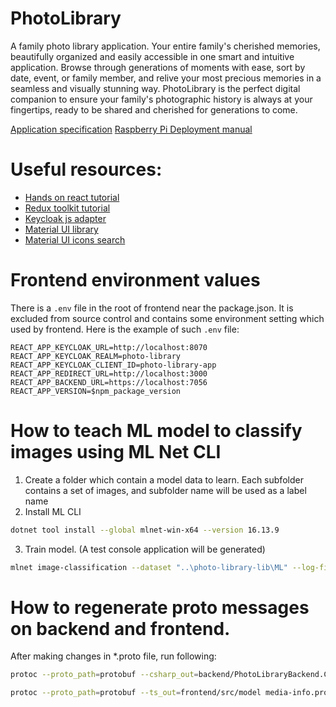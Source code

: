 # PhotoLibrary

A family photo library application.
Your entire family's cherished memories, beautifully organized and easily accessible in one smart and intuitive application. Browse through generations of moments with ease, sort by date, event, or family member, and relive your most precious memories in a seamless and visually stunning way. PhotoLibrary is the perfect digital companion to ensure your family's photographic history is always at your fingertips, ready to be shared and cherished for generations to come.

[Application specification](./docs/spec.md)
[Raspberry Pi Deployment manual](./raspberry-deploy.md)

# Useful resources:

- [Hands on react tutorial](https://handsonreact.com/docs/)
- [Redux toolkit tutorial](https://redux-toolkit.js.org/tutorials/overview)
- [Keycloak js adapter](https://www.keycloak.org/docs/latest/securing_apps/index.html#_javascript_adapter)
- [Material UI library](https://mui.com/material-ui/getting-started/)
- [Material UI icons search](https://mui.com/material-ui/material-icons/)

# Frontend environment values

There is a `.env` file in the root of frontend near the package.json. It is excluded from source control and contains some environment setting which used by frontend. Here is the example of such `.env` file:

```
REACT_APP_KEYCLOAK_URL=http://localhost:8070
REACT_APP_KEYCLOAK_REALM=photo-library
REACT_APP_KEYCLOAK_CLIENT_ID=photo-library-app
REACT_APP_REDIRECT_URL=http://localhost:3000
REACT_APP_BACKEND_URL=https://localhost:7056
REACT_APP_VERSION=$npm_package_version
```

# How to teach ML model to classify images using ML Net CLI

1. Create a folder which contain a model data to learn. Each subfolder contains a set of images, and subfolder name will be used as a label name
2. Install ML CLI

```bash
dotnet tool install --global mlnet-win-x64 --version 16.13.9
```

3. Train model. (A test console application will be generated)

```bash
mlnet image-classification --dataset "..\photo-library-lib\ML" --log-file-path "..\mlTests" --name "PhotoLibraryModel"
```

# How to regenerate proto messages on backend and frontend.

After making changes in \*.proto file, run following:

```bash
protoc --proto_path=protobuf --csharp_out=backend/PhotoLibraryBackend.Common --csharp_opt=base_namespace=PhotoLibraryBackend.Common media-info.proto
```

```bash
protoc --proto_path=protobuf --ts_out=frontend/src/model media-info.proto
```

